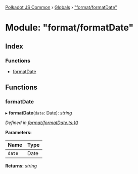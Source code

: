 [Polkadot JS Common](../README.md) › [Globals](../globals.md) › ["format/formatDate"](_format_formatdate_.md)

# Module: "format/formatDate"

## Index

### Functions

* [formatDate](_format_formatdate_.md#formatdate)

## Functions

###  formatDate

▸ **formatDate**(`date`: Date): *string*

*Defined in [format/formatDate.ts:10](https://github.com/polkadot-js/common/blob/caa5a8b9/packages/util/src/format/formatDate.ts#L10)*

**Parameters:**

Name | Type |
------ | ------ |
`date` | Date |

**Returns:** *string*
